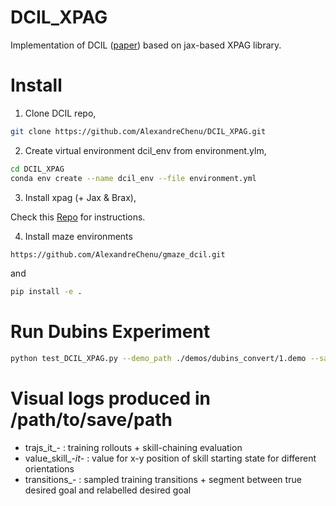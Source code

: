 # DCIL_XPAG
Implementation of DCIL ([paper](https://arxiv.org/abs/2204.07404)) based on jax-based XPAG library.

# Install 

1. Clone DCIL repo,

```sh
git clone https://github.com/AlexandreChenu/DCIL_XPAG.git
```

2. Create virtual environment dcil_env from environment.ylm,

```sh
cd DCIL_XPAG
conda env create --name dcil_env --file environment.yml
```

3. Install xpag (+ Jax & Brax),

Check this [Repo](https://github.com/perrin-isir/xpag) for instructions. 

4. Install maze environments 

```sh
https://github.com/AlexandreChenu/gmaze_dcil.git
```

and 

```sh
pip install -e .
```

# Run Dubins Experiment

```sh
python test_DCIL_XPAG.py --demo_path ./demos/dubins_convert/1.demo --save_path /path/to/save/path
```

# Visual logs produced in /path/to/save/path

- trajs_it_- : training rollouts + skill-chaining evaluation
- value_skill_-_it_- : value for x-y position of skill starting state for different orientations 
- transitions_- : sampled training transitions + segment between true desired goal and relabelled desired goal

